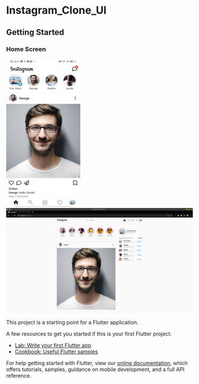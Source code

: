 # Instagram_Clone_UI



## Getting Started

### Home Screen

<img src="https://github.com/BonchayHi5/instagram-clone/blob/master/asset/home_screenshot.jpg" width="200" height="400">

<img src="https://github.com/BonchayHi5/instagram-clone/blob/master/asset/web_screenshot.png" >


This project is a starting point for a Flutter application.

A few resources to get you started if this is your first Flutter project:

- [Lab: Write your first Flutter app](https://flutter.dev/docs/get-started/codelab)
- [Cookbook: Useful Flutter samples](https://flutter.dev/docs/cookbook)

For help getting started with Flutter, view our
[online documentation](https://flutter.dev/docs), which offers tutorials,
samples, guidance on mobile development, and a full API reference.
